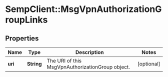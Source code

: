 # SempClient::MsgVpnAuthorizationGroupLinks

## Properties
Name | Type | Description | Notes
------------ | ------------- | ------------- | -------------
**uri** | **String** | The URI of this MsgVpnAuthorizationGroup object. | [optional] 



